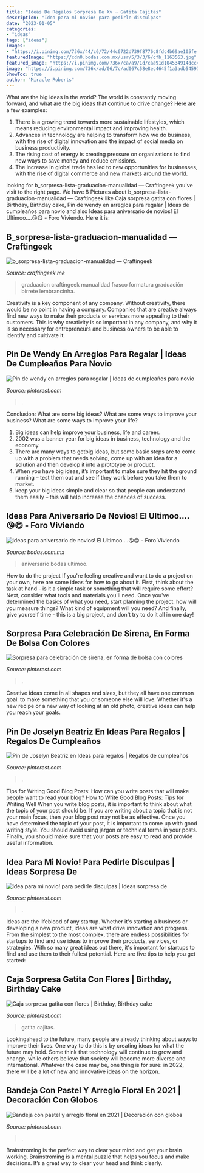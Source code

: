 ```yaml
---
title: "Ideas De Regalos Sorpresa De Xv ~ Gatita Cajitas"
description: "Idea para mi novio! para pedirle disculpas"
date: "2023-01-05"
categories:
- "ideas"
tags: ["ideas"]
images:
- "https://i.pinimg.com/736x/44/c6/72/44c6722d739f8776c8fdc4b69ae105fe.jpg"
featuredImage: "https://cdn0.bodas.com.mx/usr/5/3/3/6/cfb_1163563.jpg"
featured_image: "https://i.pinimg.com/736x/ca/a9/1d/caa91d104534914dcc4f20a505b1d169.jpg"
image: "https://i.pinimg.com/736x/ad/06/7c/ad067c58e8ec4645f1a3adb5459731f7.jpg"
ShowToc: true
author: "Miracle Roberts"
---
```



What are the big ideas in the world?
The world is constantly moving forward, and what are the big ideas that continue to drive change? Here are a few examples: 
1. There is a growing trend towards more sustainable lifestyles, which means reducing environmental impact and improving health. 
2. Advances in technology are helping to transform how we do business, with the rise of digital innovation and the impact of social media on business productivity. 
3. The rising cost of energy is creating pressure on organizations to find new ways to save money and reduce emissions. 
4. The increase in global trade has led to new opportunities for businesses, with the rise of digital commerce and new markets around the world.

	

		
looking for b_sorpresa-lista-graduacion-manualidad — Craftingeek you've visit to the right page. We have 8 Pictures about b_sorpresa-lista-graduacion-manualidad — Craftingeek like Caja sorpresa gatita con flores | Birthday, Birthday cake, Pin de wendy en arreglos para regalar | Ideas de cumpleaños para novio and also Ideas para aniversario de novios! El Ultimoo....😘😋 - Foro Viviendo. Here it is:
		
    
## B_sorpresa-lista-graduacion-manualidad — Craftingeek

<img loading=lazy src="https://i1.wp.com/craftingeek.me/wp-content/uploads/2014/07/b-sorpresa-lista-graduacion-manualidad.png?ssl=1" onerror="this.onerror=null;this.src='https://tse2.mm.bing.net/th?id=OIP.OzM26LNBj5cmtkf8bGU_-gHaE8&amp;pid=15.1';" alt="b_sorpresa-lista-graduacion-manualidad — Craftingeek">

_Source: craftingeek.me_

>graduacion craftingeek manualidad frasco formatura graduación birrete lembrancinha. 

	

Creativity is a key component of any company. Without creativity, there would be no point in having a company. Companies that are creative always find new ways to make their products or services more appealing to their customers. This is why creativity is so important in any company, and why it is so necessary for entrepreneurs and business owners to be able to identify and cultivate it.

    
## Pin De Wendy En Arreglos Para Regalar | Ideas De Cumpleaños Para Novio

<img loading=lazy src="https://i.pinimg.com/736x/23/9b/2b/239b2b43d7ea6ef9f269bd70808ff7bd.jpg" onerror="this.onerror=null;this.src='https://tse3.mm.bing.net/th?id=OIP.RVqRAZCmaG_xqVj9uJwlZwHaNJ&amp;pid=15.1';" alt="Pin de wendy en arreglos para regalar | Ideas de cumpleaños para novio">

_Source: pinterest.com_

>. 

	

Conclusion: What are some big ideas? What are some ways to improve your business? What are some ways to improve your life?
1. Big ideas can help improve your business, life and career.
2. 2002 was a banner year for big ideas in business, technology and the economy.
3. There are many ways to getbig ideas, but some basic steps are to come up with a problem that needs solving, come up with an idea for a solution and then develop it into a prototype or product.
4. When you have big ideas, it’s important to make sure they hit the ground running – test them out and see if they work before you take them to market.
5. keep your big ideas simple and clear so that people can understand them easily – this will help increase the chances of success.

    
## Ideas Para Aniversario De Novios! El Ultimoo....😘😋 - Foro Viviendo

<img loading=lazy src="https://cdn0.bodas.com.mx/usr/5/3/3/6/cfb_1163563.jpg" onerror="this.onerror=null;this.src='https://tse2.mm.bing.net/th?id=OIP.S2aX4hqMw05u3gZi99yIogHaJ4&amp;pid=15.1';" alt="Ideas para aniversario de novios! El Ultimoo....😘😋 - Foro Viviendo">

_Source: bodas.com.mx_

>aniversario bodas ultimoo. 

	

How to do the project
If you're feeling creative and want to do a project on your own, here are some ideas for how to go about it. First, think about the task at hand - is it a simple task or something that will require some effort? Next, consider what tools and materials you'll need. Once you've determined the basics of what you need, start planning the project: how will you measure things? What kind of equipment will you need? And finally, give yourself time - this is a big project, and don't try to do it all in one day!

    
## Sorpresa Para Celebración De Sirena, En Forma De Bolsa Con Colores

<img loading=lazy src="https://i.pinimg.com/736x/ad/06/7c/ad067c58e8ec4645f1a3adb5459731f7.jpg" onerror="this.onerror=null;this.src='https://tse4.mm.bing.net/th?id=OIP.vKfK8j4RKcf2AByhXjXtvgHaJ4&amp;pid=15.1';" alt="Sorpresa para celebración de sirena, en forma de bolsa con colores">

_Source: pinterest.com_

>. 

	

Creative ideas come in all shapes and sizes, but they all have one common goal: to make something that you or someone else will love. Whether it's a new recipe or a new way of looking at an old photo, creative ideas can help you reach your goals.

    
## Pin De Joselyn Beatriz En Ideas Para Regalos | Regalos De Cumpleaños

<img loading=lazy src="https://i.pinimg.com/736x/bf/00/55/bf005535bf0c403ae6f8bab837c31044.jpg" onerror="this.onerror=null;this.src='https://tse2.mm.bing.net/th?id=OIP._e5uvh2zMGwsDu_cpLxWWAHaNK&amp;pid=15.1';" alt="Pin de Joselyn Beatriz en Ideas para regalos | Regalos de cumpleaños">

_Source: pinterest.com_

>. 

	

Tips for Writing Good Blog Posts: How can you write posts that will make people want to read your blog?
How to Write Good Blog Posts: Tips for Writing Well
When you write blog posts, it is important to think about what the topic of your post should be.  If you are writing about a topic that is not your main focus, then your blog post may not be as effective.  Once you have determined the topic of your post, it is important to come up with good writing style.  You should avoid using jargon or technical terms in your posts.  Finally, you should make sure that your posts are easy to read and provide useful information.

    
## Idea Para Mi Novio! Para Pedirle Disculpas | Ideas Sorpresa De

<img loading=lazy src="https://i.pinimg.com/736x/9e/ff/d9/9effd94808855e75269e9d9413d31795--birthday-gifts-birthday-ideas.jpg" onerror="this.onerror=null;this.src='https://tse4.mm.bing.net/th?id=OIP.s9hijCQ5xSGgBjDgLz8GqwHaLH&amp;pid=15.1';" alt="Idea para mi novio! para pedirle disculpas | Ideas sorpresa de">

_Source: pinterest.com_

>. 

	

Ideas are the lifeblood of any startup. Whether it's starting a business or developing a new product, ideas are what drive innovation and progress. From the simplest to the most complex, there are endless possibilities for startups to find and use ideas to improve their products, services, or strategies. With so many great ideas out there, it's important for startups to find and use them to their fullest potential. Here are five tips to help you get started:

    
## Caja Sorpresa Gatita Con Flores | Birthday, Birthday Cake

<img loading=lazy src="https://i.pinimg.com/736x/44/c6/72/44c6722d739f8776c8fdc4b69ae105fe.jpg" onerror="this.onerror=null;this.src='https://tse4.mm.bing.net/th?id=OIP.urCIJiZXk1K1iLgEU-Q7qAHaJ3&amp;pid=15.1';" alt="Caja sorpresa gatita con flores | Birthday, Birthday cake">

_Source: pinterest.com_

>gatita cajitas. 

	

Lookingahead to the future, many people are already thinking about ways to improve their lives. One way to do this is by creating ideas for what the future may hold. Some think that technology will continue to grow and change, while others believe that society will become more diverse and international. Whatever the case may be, one thing is for sure: in 2022, there will be a lot of new and innovative ideas on the horizon.

    
## Bandeja Con Pastel Y Arreglo Floral En 2021 | Decoración Con Globos

<img loading=lazy src="https://i.pinimg.com/736x/ca/a9/1d/caa91d104534914dcc4f20a505b1d169.jpg" onerror="this.onerror=null;this.src='https://tse3.mm.bing.net/th?id=OIP.C84t18Ubs7WZhWDsFJxfxQHaJ3&amp;pid=15.1';" alt="Bandeja con pastel y arreglo floral en 2021 | Decoración con globos">

_Source: pinterest.com_

>. 

	

Brainstroming is the perfect way to clear your mind and get your brain working. Brainstroming is a mental puzzle that helps you focus and make decisions. It’s a great way to clear your head and think clearly.

